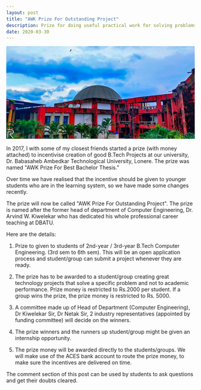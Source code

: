```yaml
---
layout: post
title: "AWK Prize For Outstanding Project"
description: Prize for doing useful practical work for solving problems. 
date: 2020-03-30
---
```



![DBATU](https://raw.githubusercontent.com/AbhiK24/abhik24.github.io/master/DBATU.png)


In 2017, I with some of my closest friends started a prize (with money attached) to incentivise creation of good B.Tech Projects at our university, Dr. Babasaheb Ambedkar Technological University, Lonere. The prize was named "AWK Prize For Best Bachelor Thesis."

Over time we have realised that the incentive should be given to younger students who are in the learning system, so we have made some changes recently. 

The prize will now be called "AWK Prize For Outstanding Project". The prize is named after the former head of department of Computer Engineering, Dr. Arvind W. Kiwelekar who has dedicated his whole professional career teaching at DBATU. 

Here are the details:

1. Prize to given to students of 2nd-year / 3rd-year B.Tech Computer Engineering. (3rd sem to 6th sem). This will be an open application process and student/group can submit a project whenever they are ready.

2. The prize has to be awarded to a student/group creating great technology projects that solve a specific problem and not to academic performance. Prize money is restricted to Rs.2000 per student. If a group wins the prize, the prize money is restricted to Rs. 5000.

3. A committee made up of Head of Department (Computer Engineering), Dr Kiwelekar Sir, Dr Netak Sir, 2 industry representatives (appointed by funding committee) will decide on the winners.

4. The prize winners and the runners up student/group might be given an internship opportunity.

5. The prize money will be awarded directly to the students/groups. We will make use of the ACES bank account to route the prize money, to make sure the incentives are delivered on time.


The comment section of this post can be used by students to ask questions and get their doubts cleared.
